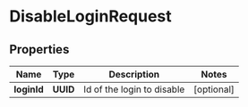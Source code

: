 

# DisableLoginRequest


## Properties

| Name | Type | Description | Notes |
|------------ | ------------- | ------------- | -------------|
|**loginId** | **UUID** | Id of the login to disable |  [optional] |



